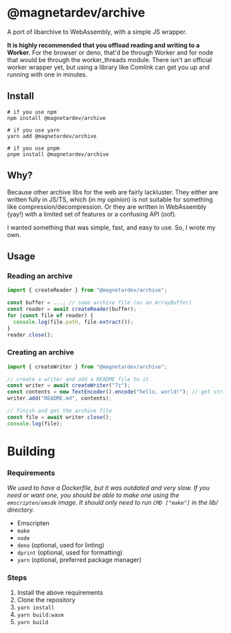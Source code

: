 # @magnetardev/archive

A port of libarchive to WebAssembly, with a simple JS wrapper.

**It is highly recommended that you offload reading and writing to a Worker.** For the browser or deno, that'd be through Worker and for node that would be through the worker_threads module. There isn't an official worker wrapper yet, but using a library like Comlink can get you up and running with one in minutes.

## Install

```shell
# if you use npm
npm install @magnetardev/archive

# if you use yarn
yarn add @magnetardev/archive

# if you use pnpm
pnpm install @magnetardev/archive
```

## Why?

Because other archive libs for the web are fairly lackluster. They either are written fully in JS/TS, which (in my opinion) is not suitable for something like compression/decompression. Or they are written in WebAssembly (yay!) with a limited set of features or a confusing API (oof).

I wanted something that was simple, fast, and easy to use. So, I wrote my own.

## Usage

### Reading an archive

```js
import { createReader } from "@magnetardev/archive";

const buffer = ...; // some archive file (as an ArrayBuffer)
const reader = await createReader(buffer);
for (const file of reader) {
  console.log(file.path, file.extract());
}
reader.close();
```

### Creating an archive

```js
import { createWriter } from "@magnetardev/archive";

// create a writer and add a README file to it
const writer = await createWriter("7z");
const contents = new TextEncoder().encode("hello, world!"); // get string as Uint8Array
writer.add("README.md", contents);

// finish and get the archive file
const file = await writer.close();
console.log(file);
```

# Building

### Requirements

_We used to have a Dockerfile, but it was outdated and very slow._
_If you need or want one, you should be able to make one using the `emscripten/emsdk` image._
_It should only need to run `CMD ["make"]` in the lib/ directory._

- Emscripten
- `make`
- `node`
- `deno` (optional, used for linting)
- `dprint` (optional, used for formatting)
- `yarn` (optional, preferred package manager)

### Steps

1. Install the above requirements
2. Clone the repository
3. `yarn install`
4. `yarn build:wasm`
5. `yarn build`
